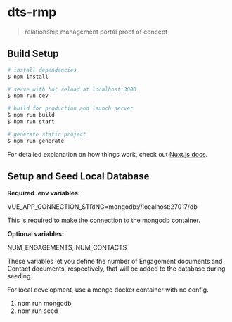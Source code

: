 # dts-rmp 

> relationship management portal proof of concept

## Build Setup

```bash
# install dependencies
$ npm install

# serve with hot reload at localhost:3000
$ npm run dev

# build for production and launch server
$ npm run build
$ npm run start

# generate static project
$ npm run generate
```

For detailed explanation on how things work, check out [Nuxt.js docs](https://nuxtjs.org).

## Setup and Seed Local Database

**Required .env variables:**

VUE_APP_CONNECTION_STRING=mongodb://localhost:27017/db

This is required to make the connection to the mongodb container.

**Optional variables:**

NUM_ENGAGEMENTS, NUM_CONTACTS

These variables let you define the number of Engagement documents and Contact documents, respectively, that will be added to the database during seeding.

For local development, use a mongo docker container with no config.

1. npm run mongodb
2. npm run seed
